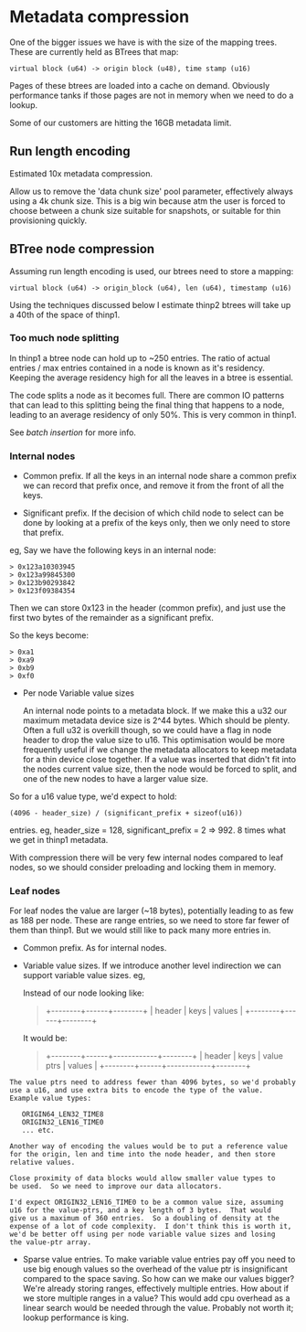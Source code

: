 # Metadata compression

One of the bigger issues we have is with the size of the mapping trees.  These
are currently held as BTrees that map:

	virtual block (u64) -> origin block (u48), time stamp (u16)

Pages of these btrees are loaded into a cache on demand.  Obviously performance
tanks if those pages are not in memory when we need to do a lookup.

Some of our customers are hitting the 16GB metadata limit.

## Run length encoding

Estimated 10x metadata compression.

Allow us to remove the 'data chunk size' pool parameter, effectively
always using a 4k chunk size.  This is a big win because atm the user
is forced to choose between a chunk size suitable for snapshots, or
suitable for thin provisioning quickly.

## BTree node compression

Assuming run length encoding is used, our btrees need to store a
mapping:

	virtual block (u64) -> origin_block (u64), len (u64), timestamp (u16)

Using the techniques discussed below I estimate thinp2 btrees will
take up a 40th of the space of thinp1.

### Too much node splitting

In thinp1 a btree node can hold up to ~250 entries.  The ratio of actual
entries / max entries contained in a node is known as it's residency.
Keeping the average residency high for all the leaves in a btree is
essential.

The code splits a node as it becomes full.  There are common IO patterns
that can lead to this splitting being the final thing that happens to
a node, leading to an average residency of only 50%.  This is very common
in thinp1.

See *batch insertion* for more info.

 
### Internal nodes

  - Common prefix.  If all the keys in an internal node share a common prefix
    we can record that prefix once, and remove it from the front of all the
    keys.

  - Significant prefix.  If the decision of which child node to select can be
    done by looking at a prefix of the keys only, then we only need to store
    that prefix.

eg,  Say we have the following keys in an internal node:

    > 0x123a10303945
    > 0x123a99845300
    > 0x123b90293842
    > 0x123f09384354

Then we can store 0x123 in the header (common prefix), and just use the
first two bytes of the remainder as a significant prefix.

So the keys become:

    > 0xa1
    > 0xa9
    > 0xb9
    > 0xf0

  - Per node Variable value sizes

    An internal node points to a metadata block.  If we make this a
    u32 our maximum metadata device size is 2^44 bytes.  Which should
    be plenty.  Often a full u32 is overkill though, so we could have a
    flag in node header to drop the value size to u16.  This optimisation
    would be more frequently useful if we change the metadata allocators
    to keep metadata for a thin device close together.  If a value was
    inserted that didn't fit into the nodes current value size, then
    the node would be forced to split, and one of the new nodes to have
    a larger value size.

So for a u16 value type, we'd expect to hold:

	(4096 - header_size) / (significant_prefix + sizeof(u16))

entries.  eg, header_size = 128, significant_prefix = 2 => 992.  8 times what we get 
in thinp1 metadata.

With compression there will be very few internal nodes compared to leaf
nodes, so we should consider preloading and locking them in memory.


### Leaf nodes

For leaf nodes the value are larger (~18 bytes), potentially leading to
as few as 188 per node.  These are range entries, so we need to store
far fewer of them than thinp1.  But we would still like to pack many
more entries in.

   - Common prefix.  As for internal nodes.

   - Variable value sizes.  If we introduce another level indirection we
     can support variable value sizes.  eg,

     Instead of our node looking like:
 
     >  +--------+------+--------+
     >  | header | keys | values |
     >  +--------+------+--------+

     It would be:

     >  +--------+------+------------+--------+
     >  | header | keys | value ptrs | values |
     >  +--------+------+------------+--------+

    The value ptrs need to address fewer than 4096 bytes, so we'd probably
    use a u16, and use extra bits to encode the type of the value.
    Example value types:

       ORIGIN64_LEN32_TIME8
       ORIGIN32_LEN16_TIME0
       ... etc.

    Another way of encoding the values would be to put a reference value
    for the origin, len and time into the node header, and then store
    relative values.

    Close proximity of data blocks would allow smaller value types to
    be used.  So we need to improve our data allocators.

    I'd expect ORIGIN32_LEN16_TIME0 to be a common value size, assuming
    u16 for the value-ptrs, and a key length of 3 bytes.  That would
    give us a maximum of 360 entries.  So a doubling of density at the
    expense of a lot of code complexity.  I don't think this is worth it,
    we'd be better off using per node variable value sizes and losing
    the value-ptr array.

   - Sparse value entries.  To make variable value entries pay off you
     need to use big enough values so the overhead of the value ptr is
     insignificant compared to the space saving.  So how can we make our
     values bigger?  We're already storing ranges, effectively multiple
     entries.  How about if we store multiple ranges in a value?  This
     would add cpu overhead as a linear search would be needed through
     the value.  Probably not worth it; lookup performance is king.

